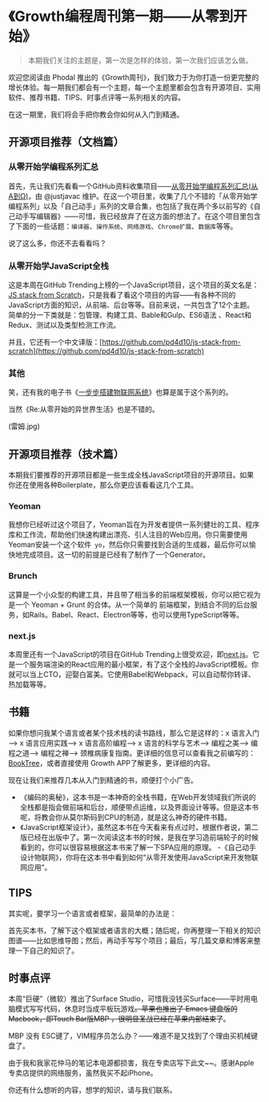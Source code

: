 《Growth编程周刊第一期——从零到开始》
===

> 本期我们关注的主题是，第一次是怎样的体验，第一次我们应该怎么做。

欢迎您阅读由 Phodal 推出的《Growth周刊》，我们致力于为你打造一份更完整的增长体验。每一期我们都会有一个主题，每一个主题里都会包含有开源项目、实用软件、推荐书籍、TIPS、时事点评等一系列相关的内容。

在这一期里，我们将会手把你教会你如何从入门到精通。

开源项目推荐（文档篇）
---

### 从零开始学编程系列汇总

首先，先让我们先看看一个GitHub资料收集项目——[从零开始学编程系列汇总(从Α到Ω)](https://github.com/justjavac/Programming-Alpha-To-Omega)，由 @justjavac 维护。在这一个项目里，收集了几个不错的「从零开始学编程系列」以及「自己动手」系列的文章合集，也包括了我在两个多以前写的《自己动手写编辑器》——可惜，我已经放弃了在这方面的想法了。在这个项目里包含了下面的一些话题：``编译器``、``操作系统``、``网络游戏``、``Chrome扩展``、``数据库``等等。

说了这么多，你还不去看看吗？

### 从零开始学JavaScript全栈

这是本周在GitHub Trending上榜的一个JavaScript项目，这个项目的英文名是：[JS stack from Scratch](https://github.com/verekia/js-stack-from-scratch)，只是我看了看这个项目的内容——有各种不同的JavaScript方面的知识，从前端、后台等等。目前来说，一共包含了12个主题。简单的分一下类就是：包管理、构建工具、Bable和Gulp、ES6语法 、React和Redux、测试以及类型检测工作流。

并且，它还有一个中文译版：[https://github.com/pd4d10/js-stack-from-scratch](https://github.com/pd4d10/js-stack-from-scratch)

### 其他

笑，还有我的电子书《[一步步搭建物联网系统](https://github.com/phodal/designiot)》也算是属于这个系列的。

当然《Re:从零开始的异世界生活》也是不错的。

(雷姆.jpg)

开源项目推荐（技术篇）
---

本期我们要推荐的开源项目都是一些生成全栈JavaScript项目的开源项目。如果你还在使用各种Boilerplate，那么你更应该看看这几个工具。

### Yeoman

我想你已经听过这个项目了，Yeoman旨在为开发者提供一系列健壮的工具、程序库和工作流，帮助他们快速构建出漂亮、引人注目的Web应用。你只需要使用Yeoman安装一个这个软件`` yo``，然后你只需要找到合适的生成器，最后你可以愉快地完成项目。这一切的前提是已经有了制作了一个Generator。

### Brunch

这算是一个小众型的构建工具，并且带了相当多的前端框架模板，你可以把它视为是一个 Yeoman + Grunt 的合体。从一个简单的 前端框架，到结合不同的后台服务，如Rails。Babel、React、Electron等等，也可以使用TypeScript等等。

### next.js

本周里还有一个JavaScript的项目在GitHub Trending上很受欢迎，即[next.js](https://github.com/zeit/next.js)。它是一个服务端渲染的React应用的最小框架，有了这个全栈的JavaScript模板。你就可以当上CTO，迎娶白富美。它使用Babel和Webpack，可以自动帮你转译、热加载等等。	


书籍
---

如果你想问我某个语言或者某个技术栈的读书路线，那么它是这样的：x 语言入门—> x 语言应用实践—> x 语言高阶编程—> x 语言的科学与艺术—> 编程之美—> 编程之道—> 编程之禅—> 颈椎病康复指南。更详细的信息可以查看我之前编写的：[BookTree](https://github.com/phodal/booktree)，或者直接使用 Growth APP了解更多，更详细的内容。

现在让我们来推荐几本从入门到精通的书，顺便打个小广告。

 - 《编码的奥秘》，这本书是一本神奇的全栈书籍，在Web开发领域我们所说的全栈都是指会做前端和后台，顺便带点运维，以及界面设计等等。但是这本书呢，将教会你从莫尔斯码到CPU的制造，就是这么神奇的硬件书籍。
 - 《JavaScript框架设计》，虽然这本书在今天看来有点过时，根据作者说，第二版已经在出版中了。第一次阅读这本书的时候，是我在学习造前端轮子的时候看到的，你可以很容易根据这本书来了解一下SPA应用的原理。
 -《自己动手设计物联网》，你将在这本书中看到如何“从零开发使用JavaScript来开发物联网应用”。

TIPS
---

其实呢，要学习一个语言或者框架，最简单的办法是：

首先买本书，了解下这个框架或者语言的大概；随后呢，你再整理一下相关的知识图谱——比如思维导图；然后，再动手写写个项目；最后，写几篇文章和博客来整理一下自己的知识了。

时事点评
---

本周“巨硬”（微软）推出了Surface Studio，可惜我没钱买Surface——平时用电脑模式写写代码，休息时当成平板玩游戏~~。苹果也推出了 Emacs 键盘版的 Macbook，即Touch Bar版MBP ，很明显圣战已经在苹果内部结束了~~。

MBP 没有 ESC键了，VIM程序员怎么办？——难道不是又找到了个理由买机械键盘了。


由于我和我家花仲马的笔记本电源都损害，我在专卖店写下此文~~。感谢Apple专卖店提供的网络服务，虽然我买不起iPhone。

你还有什么想听的内容，想学的知识，请与我们联系。